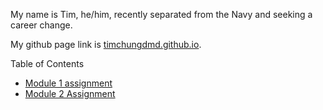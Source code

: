 My name is Tim, he/him, recently separated from the Navy and seeking a career change. 

My github page link is [timchungdmd.github.io](timchung.github.io/reading-notes).

Table of Contents
- [Module 1 assignment]('learn-markdown.md')
- [Module 2 Assignment]('read2-reflection-discussion.md')
